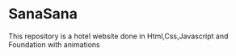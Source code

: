 # SanaSana
This repository is a hotel website done in Html,Css,Javascript and Foundation with animations
